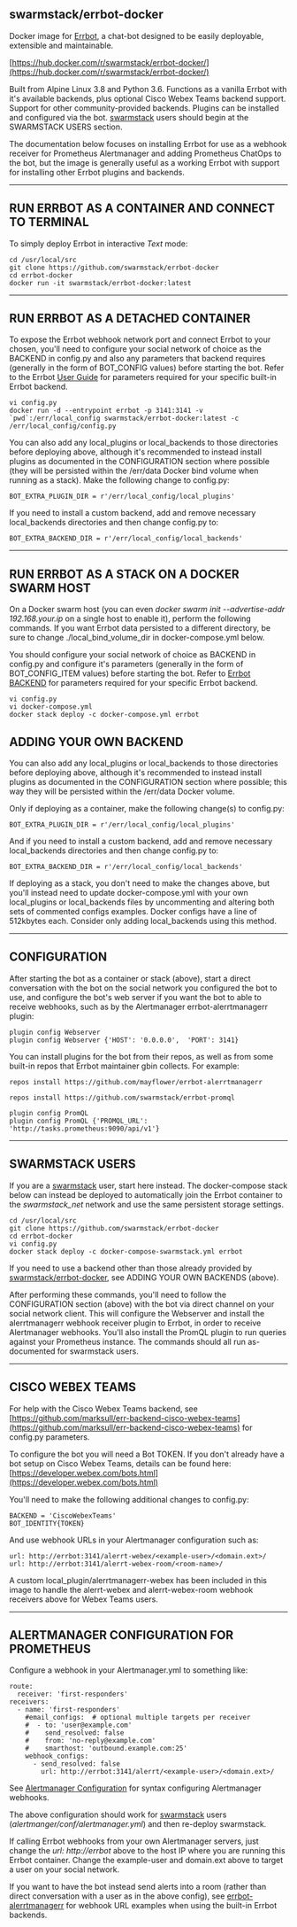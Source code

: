 ## swarmstack/errbot-docker

Docker image for [Errbot](http://errbot.io), a chat-bot designed to be easily deployable, extensible and maintainable.

[https://hub.docker.com/r/swarmstack/errbot-docker/](https://hub.docker.com/r/swarmstack/errbot-docker/)

Built from Alpine Linux 3.8 and Python 3.6. Functions as a vanilla Errbot with it's available backends, plus optional Cisco Webex Teams backend support. Support for other community-provided backends.  Plugins can be installed and configured via the bot. [swarmstack](https://github.com/swarmstack/swarmstack) users should begin at the SWARMSTACK USERS section.

The documentation below focuses on installing Errbot for use as a webhook receiver for Prometheus Alertmanager and adding Prometheus ChatOps to the bot, but the image is generally useful as a working Errbot with support for installing other Errbot plugins and backends.

---

## RUN ERRBOT AS A CONTAINER AND CONNECT TO TERMINAL

To simply deploy Errbot in interactive _Text_ mode:

```
cd /usr/local/src
git clone https://github.com/swarmstack/errbot-docker
cd errbot-docker
docker run -it swarmstack/errbot-docker:latest
```

---

## RUN ERRBOT AS A DETACHED CONTAINER

To expose the Errbot webhook network port and connect Errbot to your chosen, you'll need to configure your social network of choice as the BACKEND in config.py and also any parameters that backend requires (generally in the form of BOT_CONFIG values) before starting the bot. Refer to the Errbot [User Guide](http://errbot.io/en/latest/user_guide/setup.html#id1) for parameters required for your specific built-in Errbot backend.

```
vi config.py
docker run -d --entrypoint errbot -p 3141:3141 -v `pwd`:/err/local_config swarmstack/errbot-docker:latest -c /err/local_config/config.py
```

You can also add any local_plugins or local_backends to those directories before deploying above, although it's recommended to instead install plugins as documented in the CONFIGURATION section where possible (they will be persisted within the /err/data Docker bind volume when running as a stack). Make the following change to config.py:

    BOT_EXTRA_PLUGIN_DIR = r'/err/local_config/local_plugins'

If you need to install a custom backend, add and remove necessary local_backends directories and then change config.py to:

    BOT_EXTRA_BACKEND_DIR = r'/err/local_config/local_backends' 

---

## RUN ERRBOT AS A STACK ON A DOCKER SWARM HOST

On a Docker swarm host (you can even _docker swarm init --advertise-addr 192.168.your.ip_ on a single host to enable it), perform the following commands. If you want Errbot data persisted to a different directory, be sure to change ./local_bind_volume_dir in docker-compose.yml below.

You should configure your social network of choice as BACKEND in config.py and configure it's parameters (generally in the form of BOT_CONFIG_ITEM values) before starting the bot. Refer to [Errbot BACKEND](http://errbot.io/en/latest/user_guide/setup.html#id1) for parameters required for your specific Errbot backend.

```
vi config.py
vi docker-compose.yml
docker stack deploy -c docker-compose.yml errbot
```

## ADDING YOUR OWN BACKEND

You can also add any local_plugins or local_backends to those directories before deploying above, although it's recommended to instead install plugins as documented in the CONFIGURATION section where possible; this way they will be persisted within the /err/data Docker volume.

Only if deploying as a container, make the following change(s) to config.py:

    BOT_EXTRA_PLUGIN_DIR = r'/err/local_config/local_plugins'

And if you need to install a custom backend, add and remove necessary local_backends directories and then change config.py to:

    BOT_EXTRA_BACKEND_DIR = r'/err/local_config/local_backends' 

If deploying as a stack, you don't need to make the changes above, but you'll instead need to update docker-compose.yml with your own local_plugins or local_backends files by uncommenting and altering both sets of commented configs examples. Docker configs have a line of 512kbytes each. Consider only adding local_backends using this method.

--- 
## CONFIGURATION

After starting the bot as a container or stack (above), start a direct conversation with the bot on the social network you configured the bot to use, and configure the bot's web server if you want the bot to able to receive webhooks, such as by the Alertmanager errbot-alerrtmanagerr plugin:

    plugin config Webserver
    plugin config Webserver {'HOST': '0.0.0.0',  'PORT': 3141}

You can install plugins for the bot from their repos, as well as from some built-in repos that Errbot maintainer gbin collects. For example:

    repos install https://github.com/mayflower/errbot-alerrtmanagerr

    repos install https://github.com/swarmstack/errbot-promql

    plugin config PromQL
    plugin config PromQL {'PROMQL_URL': 'http://tasks.prometheus:9090/api/v1'}

---

## SWARMSTACK USERS

If you are a [swarmstack](https://github.com/swarmstack/swarmstack) user, start here instead. The docker-compose stack below can instead be deployed to automatically join the Errbot container to the _swarmstack_net_ network and use the same persistent storage settings.

```
cd /usr/local/src
git clone https://github.com/swarmstack/errbot-docker
cd errbot-docker
vi config.py 
docker stack deploy -c docker-compose-swarmstack.yml errbot
```

If you need to use a backend other than those already provided by [swarmstack/errbot-docker](https://github.com/swarmstack/errbot-docker), see ADDING YOUR OWN BACKENDS (above).

After performing these commands, you'll need to follow the CONFIGURATION section (above) with the bot via direct channel on your social network client. This will configure the Webserver and install the alerrtmanagerr webhook receiver plugin to Errbot, in order to receive Alertmanager webhooks. You'll also install the PromQL plugin to run queries against your Prometheus instance. The commands should all run as-documented for swarmstack users.

---

## CISCO WEBEX TEAMS

For help with the Cisco Webex Teams backend, see [https://github.com/marksull/err-backend-cisco-webex-teams](https://github.com/marksull/err-backend-cisco-webex-teams) for config.py parameters.

To configure the bot you will need a Bot TOKEN. If you don't already have a bot setup on Cisco Webex Teams, details can be found here: [https://developer.webex.com/bots.html](https://developer.webex.com/bots.html)

You'll need to make the following additional changes to config.py:

    BACKEND = 'CiscoWebexTeams'
    BOT_IDENTITY{TOKEN}

And use webhook URLs in your Alertmanager configuration such as:

```
url: http://errbot:3141/alerrt-webex/<example-user>/<domain.ext>/
url: http://errbot:3141/alerrt-webex-room/<room-name>/
```

A custom local_plugin/alerrtmanagerr-webex has been included in this image to handle the alerrt-webex and alerrt-webex-room webhook receivers above for Webex Teams users.

---
## ALERTMANAGER CONFIGURATION FOR PROMETHEUS

Configure a webhook in your Alertmanager.yml to something like:

```
route:
  receiver: 'first-responders'
receivers:
  - name: 'first-responders'
    #email_configs:  # optional multiple targets per receiver
    #  - to: 'user@example.com'
    #    send_resolved: false
    #    from: 'no-reply@example.com'
    #    smarthost: 'outbound.example.com:25'
    webhook_configs:
      - send_resolved: false
        url: http://errbot:3141/alerrt/<example-user>/<domain.ext>/
```
See [Alertmanager Configuration](https://prometheus.io/docs/alerting/configuration/) for syntax configuring Alertmanager webhooks.

The above configuration should work for [swarmstack](https://github.com/swarmstack/swarmstack) users  (_alertmanger/conf/alertmanager.yml_) and then re-deploy swarmstack.

If calling Errbot webhooks from your own Alertmanager servers, just change the _url: http://errbot_ above to the host IP where you are running this Errbot container. Change the example-user and domain.ext above to target a user on your social network.

If you want to have the bot instead send alerts into a room (rather than direct conversation with a user as in the above config), see [errbot-alerrtmanagerr](https://github.com/mayflower/errbot-alerrtmanagerr) for webhook URL examples when using the built-in Errbot backends.

